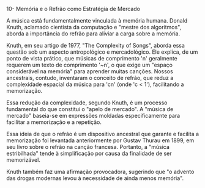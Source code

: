 10- Memória e o Refrão como Estratégia de Mercado

A música está fundamentalmente vinculada à memória humana. Donald Knuth, aclamado cientista da computação e "mestre dos algoritmos", aborda a importância do refrão para aliviar a carga sobre a memória.

Knuth, em seu artigo de 1977, "The Complexity of Songs", aborda essa questão sob um aspecto antropológico e mercadológico. Ele explica, de um ponto de vista prático, que músicas de comprimento 'n' geralmente requerem um texto de comprimento '~n', o que exige um "espaço considerável na memória" para aprender muitas canções. Nossos ancestrais, contudo, inventaram o conceito de refrão, que reduz a complexidade espacial da música para 'cn' (onde 'c < 1'), facilitando a memorização.

Essa redução da complexidade, segundo Knuth, é um processo fundamental do que constitui o "apelo de mercado". A "música de mercado" baseia-se em expressões moldadas especificamente para facilitar a memorização e a repetição.

Essa ideia de que o refrão é um dispositivo ancestral que garante e facilita a memorização foi levantada anteriormente por Gustav Thurau em 1899, em seu livro sobre o refrão na canção francesa. Portanto, a "música estribilhada" tende à simplificação por causa da finalidade de ser memorizável.

Knuth também faz uma afirmação provocadora, sugerindo que "o advento das drogas modernas levou à necessidade de ainda menos memória".